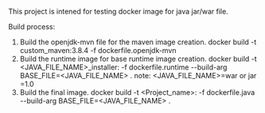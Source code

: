 This project is intened for testing docker image for java jar/war file. 

Build process:
1. Build the openjdk-mvn file for the maven image creation.
    docker build -t custom_maven:3.8.4 -f dockerfile.openjdk-mvn
2. Build the runtime image for base runtime image creation.
    docker build -t <JAVA_FILE_NAME>_installer:<tag-version> -f dockerfile.runtime --build-arg BASE_FILE=<JAVA_FILE_NAME> .
    note: <JAVA_FILE_NAME>=war or jar 
          <tag-version>=1.0
3. Build the final image.
    docker build -t <Project_name>:<tag-version> -f dockerfile.java --build-arg BASE_FILE=<JAVA_FILE_NAME> .
